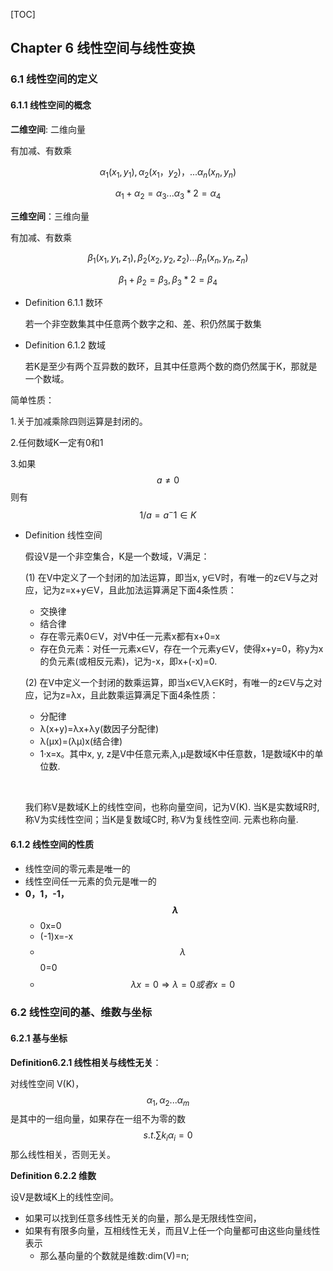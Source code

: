 [TOC]

## Chapter 6 线性空间与线性变换

### 6.1 线性空间的定义

#### 6.1.1 线性空间的概念

**二维空间**: 二维向量

有加减、有数乘

$$\alpha_1(x_1,y_1),\alpha_2(x_1，y_2)，...\alpha_n(x_n,y_n)$$

$$\alpha_1+\alpha_2=\alpha_3...\alpha_3*2=\alpha_4$$

**三维空间**：三维向量

有加减、有数乘

$$\beta_1(x_1,y_1,z_1),\beta_2(x_2,y_2,z_2)...\beta_n(x_n,y_n,z_n)$$

$$\beta_1+\beta_2=\beta_3,\beta_3*2=\beta_4$$



* Definition 6.1.1 数环

  若一个非空数集其中任意两个数字之和、差、积仍然属于数集

* Definition 6.1.2 数域

  若K是至少有两个互异数的数环，且其中任意两个数的商仍然属于K，那就是一个数域。



简单性质：

1.关于加减乘除四则运算是封闭的。

2.任何数域K一定有0和1

3.如果$$a \neq 0$$则有$$1/a=a^-1 \in K$$

* Definition 线性空间

  假设V是一个非空集合，K是一个数域，V满足：

  (1) 在V中定义了一个封闭的加法运算，即当x, y∈V时，有唯一的z∈V与之对应，记为z=x+y∈V，且此加法运算满足下面4条性质：

  * 交换律
  * 结合律
  * 存在零元素0∈V，对V中任一元素x都有x+0=x
  * 存在负元素：对任一元素x∈V，存在一个元素y∈V，使得x+y=0，称y为x的负元素(或相反元素)，记为-x，即x+(-x)=0.

  (2) 在V中定义一个封闭的数乘运算，即当x∈V,λ∈K时，有唯一的z∈V与之对应，记为z=λx，且此数乘运算满足下面4条性质：

  * 分配律 
  * λ(x+y)=λx+λy(数因子分配律)
  * λ(μx)=(λμ)x(结合律)
  * 1·x=x。其中x, y, z是V中任意元素,λ,μ是数域K中任意数，1是数域K中的单位数. 

  ​

  我们称V是数域K上的线性空间，也称向量空间，记为V(K). 当K是实数域R时, 称V为实线性空间；当K是复数域C时, 称V为复线性空间. 元素也称向量.

#### 6.1.2 线性空间的性质

* 线性空间的零元素是唯一的
* 线性空间任一元素的负元是唯一的
* **0，1，-1，$$\lambda$$**
  * 0x=0
  * (-1)x=-x
  * $$\lambda$$0=0
  * $$\lambda x=0 \Rightarrow \lambda =0 或者 x=0$$

### 6.2 线性空间的基、维数与坐标

#### 6.2.1 基与坐标

**Definition6.2.1 线性相关与线性无关**：

对线性空间 V(K)，$$\alpha_1,\alpha_2...\alpha_m$$是其中的一组向量，如果存在一组不为零的数$$s.t. \sum k_i\alpha_i=0$$那么线性相关，否则无关。

**Definition 6.2.2 维数**

设V是数域K上的线性空间。

* 如果可以找到任意多线性无关的向量，那么是无限线性空间，
* 如果有有限多向量，互相线性无关，而且V上任一个向量都可由这些向量线性表示
  * 那么基向量的个数就是维数:dim(V)=n;




